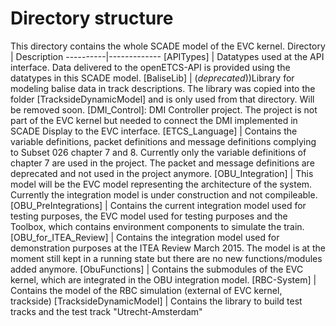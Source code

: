 # Directory structure

This directory contains the whole SCADE model of the EVC kernel.
Directory | Description
----------|-------------
[APITypes] | Datatypes used at the API interface. Data delivered to the openETCS-API is provided using the datatypes in this SCADE model.
[BaliseLib] | (*deprecated*))Library for modeling balise data in track descriptions. The library was copied into the folder [TracksideDynamicModel] and is only used from that directory. Will be removed soon.
[DMI_Control]: DMI Controller project. The project is not part of the EVC kernel but needed to connect the DMI implemented in SCADE Display to the EVC interface.
[ETCS_Language] | Contains the variable definitions, packet definitions and message definitions complying to Subset 026 chapter 7 and 8. Currently only the variable definitions of chapter 7 are used in the project. The packet and message definitions are deprecated and not used in the project anymore.
[OBU_Integration] | This model will be the EVC model representing the architecture of the system. Currently the integration model is under construction and not compileable.
[OBU_PreIntegrations] | Contains the current integration model used for testing purposes, the EVC model used for testing purposes and the Toolbox, which contains environment components to simulate the train.
[OBU_for_ITEA_Review] | Contains the integration model used for demonstration purposes at the ITEA Review March 2015. The model is at the moment still kept in a running state but there are no new functions/modules added anymore.
[ObuFunctions] | Contains the submodules of the EVC kernel, which are integrated in the OBU integration model.
[RBC-System] | Contains the model of the RBC simulation (external of EVC kernel, trackside)
[TracksideDynamicModel] | Contains the library to build test tracks and the test track "Utrecht-Amsterdam"

